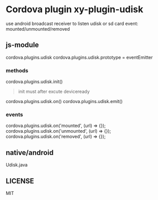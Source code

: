 # Cordova plugin xy-plugin-udisk
use android broadcast receiver to listen udisk or sd card event: mounted/unmounted/removed

## js-module
cordova.plugins.udisk
cordova.plugins.udisk.prototype = eventEmitter

### methods
cordova.plugins.udisk.init()
> init must after excute deviceready

cordova.plugins.udisk.on()
cordova.plugins.udisk.emit()

### events
cordova.plugins.udisk.on('mounted', (url) => {});
cordova.plugins.udisk.on('unmounted', (url) => {});
cordova.plugins.udisk.on('removed', (url) => {});

## native/android
Udisk.java

## LICENSE
MIT





